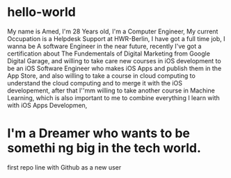 # hello-world
My name is Amed, I'm 28 Years old, I'm a Computer Engineer, My current Occupation is a Helpdesk Support at HWR-Berlin, I have got a full time job,
I wanna be A software Engineer in the near future, recently I've got a certification about The Fundementals of Digital Marketing from Google Digital Garage, and willing to take care new courses in iOS development to be an iOS Software Engineer who makes iOS Apps and publish them in the App Store, and also willing to take a course in cloud computing to understand the cloud computing and to merge it with the iOS developement, after that I''mm willing to take another course in Machine Learning,
which is also important to me to combine everything I learn with with iOS Apps Developmen,

# I'm a Dreamer who wants to be somethi ng big in the tech world.

first repo line with Github as a new user
